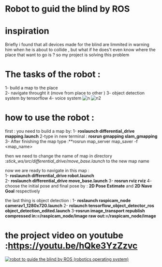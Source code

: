 # Robot to guid the blind by ROS 

# inspiration  
Briefly i found that all devices made for the blind are limmited in warning him when he is about to collide , but what if he does't even know where the place that want to go is ? so my project is solving this problem 


# The tasks of the robot :  
1- build a map to the place   
2- navigate throught it (move from place to other )
3- object detection system by tensorflow
4- voice system 
![n](https://user-images.githubusercontent.com/40636325/91198534-f7195100-e6fc-11ea-8346-5269cbf436c3.png)
![n2](https://user-images.githubusercontent.com/40636325/91198542-f8e31480-e6fc-11ea-8492-9a2dcc890c28.png)


# how to use the robot :  

first : you need to build a map by:
1- **roslaunch differential_drive mapping.launch**
2-type in new terminal : **rosrun gmapping slam_gmapping**
3- After finishing the map type :**rosrun map_server map_saver -f <map_name>

then we need to change the name of map in directory :*stick_ws/src/differential_drive/move_base.launch* to the new map name  

now we are ready to navigate in this map :  
1- **roslaunch differential_drive robot.launch**  
2- **roslaunch differential_drive move_base.launch** 
3- **rosrun rviz rviz**
4- choose the initial pose and final pose by : **2D Pose Estimate** and **2D Nave Goal** respectively  

the last thing is object detection :
1- **roslaunch raspicam_node camerav1_1280x720.launch**
2- **rolaunch tensorflow_object_detector_ros object_detection_edited.launch**
3-**rosrun image_transport republish compressed in:=/raspicam_node/image raw out:=/raspicam_node/image**

# the project video on youtube :https://youtu.be/hQke3YzZzvc  
[![robot to guide the blind by ROS (robotics operating system)](https://img.youtube.com/vi/hQke3YzZzvc/0.jpg)](https://www.youtube.com/watch?v=hQke3YzZzvc)




